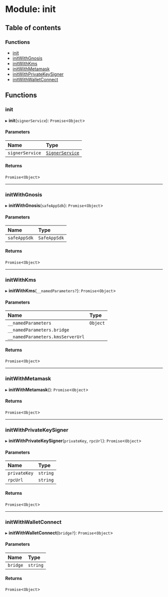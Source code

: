 # Module: init

## Table of contents

### Functions

- [init](init.md#init)
- [initWithGnosis](init.md#initwithgnosis)
- [initWithKms](init.md#initwithkms)
- [initWithMetamask](init.md#initwithmetamask)
- [initWithPrivateKeySigner](init.md#initwithprivatekeysigner)
- [initWithWalletConnect](init.md#initwithwalletconnect)

## Functions

### init

▸ **init**(`signerService`): `Promise`<`Object`\>

#### Parameters

| Name | Type |
| :------ | :------ |
| `signerService` | [`SignerService`](../classes/modules_signer_signer_service.SignerService.md) |

#### Returns

`Promise`<`Object`\>

___

### initWithGnosis

▸ **initWithGnosis**(`safeAppSdk`): `Promise`<`Object`\>

#### Parameters

| Name | Type |
| :------ | :------ |
| `safeAppSdk` | `SafeAppSdk` |

#### Returns

`Promise`<`Object`\>

___

### initWithKms

▸ **initWithKms**(`__namedParameters?`): `Promise`<`Object`\>

#### Parameters

| Name | Type |
| :------ | :------ |
| `__namedParameters` | `Object` |
| `__namedParameters.bridge` |  |
| `__namedParameters.kmsServerUrl` |  |

#### Returns

`Promise`<`Object`\>

___

### initWithMetamask

▸ **initWithMetamask**(): `Promise`<`Object`\>

#### Returns

`Promise`<`Object`\>

___

### initWithPrivateKeySigner

▸ **initWithPrivateKeySigner**(`privateKey`, `rpcUrl`): `Promise`<`Object`\>

#### Parameters

| Name | Type |
| :------ | :------ |
| `privateKey` | `string` |
| `rpcUrl` | `string` |

#### Returns

`Promise`<`Object`\>

___

### initWithWalletConnect

▸ **initWithWalletConnect**(`bridge?`): `Promise`<`Object`\>

#### Parameters

| Name | Type |
| :------ | :------ |
| `bridge` | `string` |

#### Returns

`Promise`<`Object`\>
